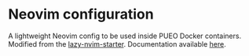 # Neovim configuration

A lightweight Neovim config to be used inside PUEO Docker containers.
Modified from the [lazy-nvim-starter](https://github.com/frans-johansson/lazy-nvim-starter).
Documentation available [here](https://pueo.space/neovim/).

